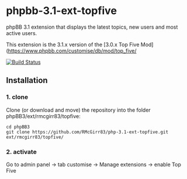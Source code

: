 phpbb-3.1-ext-topfive
=========================

phpBB 3.1 extension that displays the latest topics, new users and most active users.

This extension is the 3.1.x version of the [3.0.x Top Five Mod](https://www.phpbb.com/customise/db/mod/top_five/

[![Build Status](https://travis-ci.org/RMcGirr83/phpBB-3.1-topfive.svg?branch=master)](https://travis-ci.org/RMcGirr83/phpBB-3.1-topfive)
## Installation

### 1. clone
Clone (or download and move) the repository into the folder phpBB3/ext/rmcgirr83/topfive:

```
cd phpBB3
git clone https://github.com/RMcGirr83/php-3.1-ext-topfive.git ext/rmcgirr83/topfive/
```

### 2. activate
Go to admin panel -> tab customise -> Manage extensions -> enable Top Five

